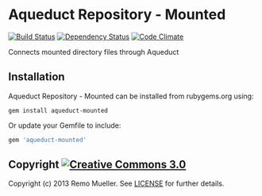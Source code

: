 # Aqueduct Repository - Mounted

[![Build Status](https://travis-ci.org/remomueller/aqueduct-mounted.png?branch=master)](https://travis-ci.org/remomueller/aqueduct-mounted)
[![Dependency Status](https://gemnasium.com/remomueller/aqueduct-mounted.png)](https://gemnasium.com/remomueller/aqueduct-mounted)
[![Code Climate](https://codeclimate.com/github/remomueller/aqueduct-mounted.png)](https://codeclimate.com/github/remomueller/aqueduct-mounted)

Connects mounted directory files through Aqueduct

## Installation

Aqueduct Repository - Mounted can be installed from rubygems.org using:

```console
gem install aqueduct-mounted
```

Or update your Gemfile to include:

```ruby
gem 'aqueduct-mounted'
```

## Copyright [![Creative Commons 3.0](http://i.creativecommons.org/l/by-nc-sa/3.0/80x15.png)](http://creativecommons.org/licenses/by-nc-sa/3.0)

Copyright (c) 2013 Remo Mueller. See [LICENSE](https://github.com/remomueller/aqueduct-mounted/blob/master/LICENSE) for further details.
